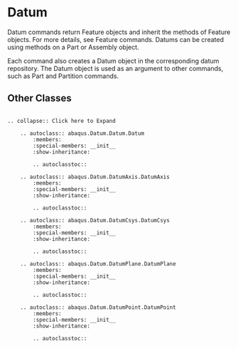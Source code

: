 # Datum

Datum commands return Feature objects and inherit the methods of Feature objects. For more details, see Feature commands. Datums can be created using methods on a Part or Assembly object.

Each command also creates a Datum object in the corresponding datum repository. The Datum object is used as an argument to other commands, such as Part and Partition commands.

## Other Classes

```{eval-rst}

.. collapse:: Click here to Expand

    .. autoclass:: abaqus.Datum.Datum.Datum
        :members:
        :special-members: __init__
        :show-inheritance:

        .. autoclasstoc::

    .. autoclass:: abaqus.Datum.DatumAxis.DatumAxis
        :members:
        :special-members: __init__
        :show-inheritance:

        .. autoclasstoc::

    .. autoclass:: abaqus.Datum.DatumCsys.DatumCsys
        :members:
        :special-members: __init__
        :show-inheritance:

        .. autoclasstoc::

    .. autoclass:: abaqus.Datum.DatumPlane.DatumPlane
        :members:
        :special-members: __init__
        :show-inheritance:

        .. autoclasstoc::

    .. autoclass:: abaqus.Datum.DatumPoint.DatumPoint
        :members:
        :special-members: __init__
        :show-inheritance:

        .. autoclasstoc::
```
